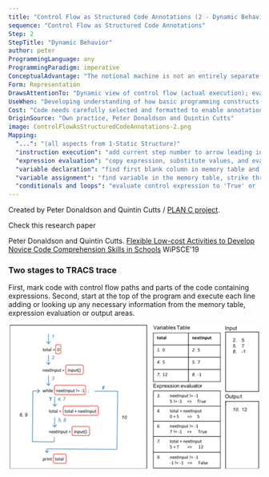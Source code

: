 ```yaml
---
title: "Control Flow as Structured Code Annotations (2 - Dynamic Behavior)"
sequence: "Control Flow as Structured Code Annotations"
Step: 2
StepTitle: "Dynamic Behavior"
author: peter
ProgrammingLanguage: any
ProgrammingParadigm: imperative
ConceptualAdvantage: "The notional machine is not an entirely separate representation from the code but acts as a secondary notation to add invisible aspects of the code execution."
Form: Representation
DrawsAttentionTo: "Dynamic view of control flow (actual execution); evaluation of expressions; declaration, initialisation, access and assignment of variables."
UseWhen: "Developing understanding of how basic programming constructs work."
Cost: "Code needs carefully selected and formatted to enable annotation."
OriginSource: "Own practice, Peter Donaldson and Quintin Cutts"
image: ControlFlowAsStructuredCodeAnnotations-2.png
Mapping:
  "...": "(all aspects from 1-Static Structure)"
  "instruction execution": "add current step number to arrow leading in, then execute by adding to or looking up information in memory table, expression evaluator, or output areas"
  "expression evaluation": "copy expression, substitute values, and evaluate it in expression evaluation area"
  "variable declaration": "find first blank column in memory table and add name of variable in first row; value added underneath if initialised"
  "variable assignment": "find variable in the memory table, strike through existing entry, and add entry to row below."
  "conditionals and loops": "evaluate control expression to 'True' or 'False', then follow relevant labelled control path to next instruction"
---
```


Created by Peter Donaldson and Quintin Cutts /
[PLAN C project](https://trace.dcs.gla.ac.uk/planc/).

<div class="ui icon message">
  <i class="book icon"></i>
  <div class="content">
    <div class="header">Check this research paper</div>
    <p>
      Peter Donaldson and Quintin Cutts.
      <a href="https://dl.acm.org/doi/10.1145/3265757.3265776">Flexible Low-cost Activities to Develop Novice Code Comprehension Skills in Schools</a>
      WiPSCE'19
    </p>
  </div>
</div>

### Two stages to TRACS trace

First, mark code with control flow paths and parts of the code containing expressions. Second, start at the top of the program and execute each line adding or looking up any necessary information from the memory table, expression evaluation or output areas.

<img src="/assets/images/nm/ControlFlowAsStructuredCodeAnnotations-full.png" class="ui fluid bordered image">
